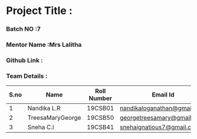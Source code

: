# Project Title : 
### Batch NO :7
### Mentor Name :Mrs Lalitha
### Github Link : 
### Team Details :
| S.no  | Name  | Roll Number  | Email Id  |
|-------|-------|--------------|-----------|
| 1  |Nandika L.R   |19CSB01   |nandikaloganathan@gmail.com   |
|  2 |TreesaMaryGeorge   |19CSB50   |georgetreesamary@gmail.com   |
| 3  |Sneha C.I   |19CSB41   |snehaignatious7@gmail.com   |